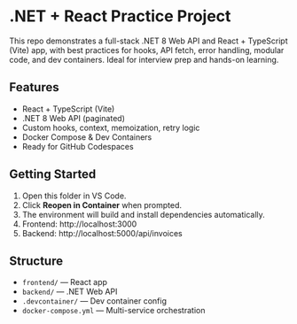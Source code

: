 # .NET + React Practice Project

This repo demonstrates a full-stack .NET 8 Web API and React + TypeScript (Vite) app, with best practices for hooks, API fetch, error handling, modular code, and dev containers. Ideal for interview prep and hands-on learning.

## Features
- React + TypeScript (Vite)
- .NET 8 Web API (paginated)
- Custom hooks, context, memoization, retry logic
- Docker Compose & Dev Containers
- Ready for GitHub Codespaces

## Getting Started
1. Open this folder in VS Code.
2. Click **Reopen in Container** when prompted.
3. The environment will build and install dependencies automatically.
4. Frontend: http://localhost:3000
5. Backend: http://localhost:5000/api/invoices

## Structure
- `frontend/` — React app
- `backend/` — .NET Web API
- `.devcontainer/` — Dev container config
- `docker-compose.yml` — Multi-service orchestration



